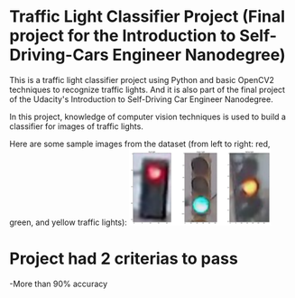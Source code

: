 # Traffic Light Classifier Project (Final project for the Introduction to Self-Driving-Cars Engineer Nanodegree)

This is a traffic light classifier project using Python and basic OpenCV2 techniques to recognize traffic lights. And it is also part of the final project of the Udacity's Introduction to Self-Driving Car Engineer Nanodegree.

In this project, knowledge of computer vision techniques is used to build a classifier for images of traffic lights.

Here are some sample images from the dataset (from left to right: red, green, and yellow traffic lights):
<img src="image/all_lights.png" width="50%" height="50%">

# Project had 2 criterias to pass 
-More than 90% accuracy

